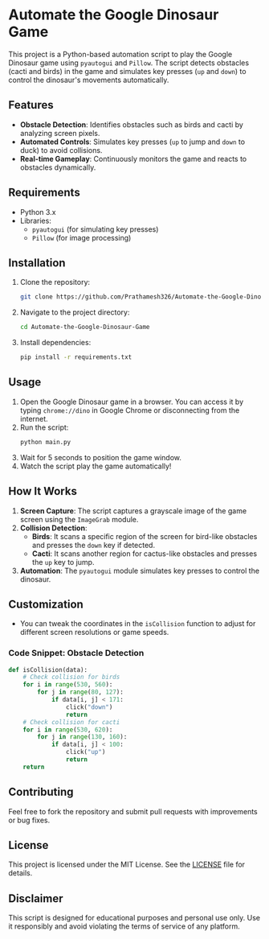 # Automate the Google Dinosaur Game

This project is a Python-based automation script to play the Google Dinosaur game using `pyautogui` and `Pillow`. The script detects obstacles (cacti and birds) in the game and simulates key presses (`up` and `down`) to control the dinosaur's movements automatically.

## Features
- **Obstacle Detection**: Identifies obstacles such as birds and cacti by analyzing screen pixels.
- **Automated Controls**: Simulates key presses (`up` to jump and `down` to duck) to avoid collisions.
- **Real-time Gameplay**: Continuously monitors the game and reacts to obstacles dynamically.

## Requirements
- Python 3.x
- Libraries:
  - `pyautogui` (for simulating key presses)
  - `Pillow` (for image processing)

## Installation
1. Clone the repository:
   ```bash
   git clone https://github.com/Prathamesh326/Automate-the-Google-Dinosaur-Game.git
   ```
2. Navigate to the project directory:
   ```bash
   cd Automate-the-Google-Dinosaur-Game
   ```
3. Install dependencies:
   ```bash
   pip install -r requirements.txt
   ```

## Usage
1. Open the Google Dinosaur game in a browser. You can access it by typing `chrome://dino` in Google Chrome or disconnecting from the internet.
2. Run the script:
   ```bash
   python main.py
   ```
3. Wait for 5 seconds to position the game window.
4. Watch the script play the game automatically!

## How It Works
1. **Screen Capture**: The script captures a grayscale image of the game screen using the `ImageGrab` module.
2. **Collision Detection**: 
   - **Birds**: It scans a specific region of the screen for bird-like obstacles and presses the `down` key if detected.
   - **Cacti**: It scans another region for cactus-like obstacles and presses the `up` key to jump.
3. **Automation**: The `pyautogui` module simulates key presses to control the dinosaur.

## Customization
- You can tweak the coordinates in the `isCollision` function to adjust for different screen resolutions or game speeds.

### Code Snippet: Obstacle Detection
```python
def isCollision(data):
    # Check collision for birds
    for i in range(530, 560):
        for j in range(80, 127):
            if data[i, j] < 171:
                click("down")
                return
    # Check collision for cacti
    for i in range(530, 620):
        for j in range(130, 160):
            if data[i, j] < 100:
                click("up")
                return
    return
```

## Contributing
Feel free to fork the repository and submit pull requests with improvements or bug fixes.

## License
This project is licensed under the MIT License. See the [LICENSE](LICENSE) file for details.

## Disclaimer
This script is designed for educational purposes and personal use only. Use it responsibly and avoid violating the terms of service of any platform.
